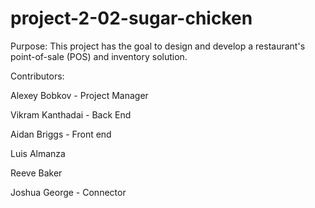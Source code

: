 # project-2-02-sugar-chicken

Purpose:
This project has the goal to design and develop a restaurant's point-of-sale (POS) and inventory solution. 

Contributors:

Alexey Bobkov - Project Manager

Vikram Kanthadai - Back End

Aidan Briggs - Front end

Luis Almanza

Reeve Baker

Joshua George - Connector

